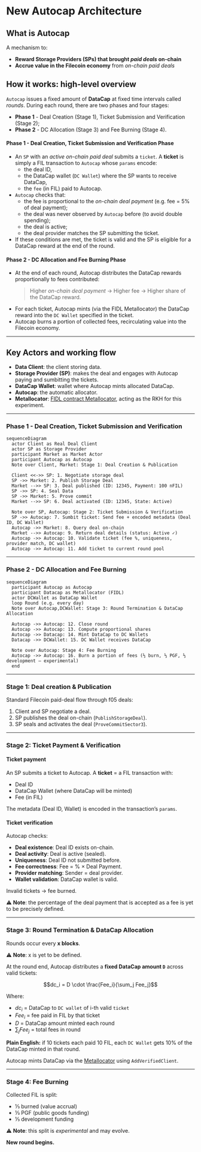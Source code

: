 # New Autocap Architecture

## What is Autocap

A mechanism to:

* **Reward Storage Providers (SPs) that brought *paid deals* on-chain**
* **Accrue value in the Filecoin economy** from *on-chain paid deals*

## How it works: high-level overview
`Autocap` issues a fixed amount of **DataCap** at fixed time intervals called *rounds*.
During each round, there are two phases and four stages:
- **Phase 1** - Deal Creation (Stage 1), Ticket Submission and Verification (Stage 2);
- **Phase 2** - DC Allocation (Stage 3) and Fee Burning (Stage 4).
#### Phase 1 - Deal Creation, Ticket Submission and Verification Phase
* An `SP` with an *active on-chain paid deal* submits a `ticket`.
  A **ticket** is simply a FIL transaction to `Autocap` whose `params` encode:
  * the deal ID,
  * the DataCap wallet (`DC Wallet`) where the SP wants to receive DataCap,
  * the `fee` (in FIL) paid to Autocap.
* `Autocap` checks that:
  * the fee is proportional to the *on-chain deal payment* (e.g. fee = 5% of deal payment);
  * the deal was never observed by `Autocap` before (to avoid double spending);
  * the deal is active;
  * the deal provider matches the SP submitting the ticket.
* If these conditions are met, the ticket is valid and the SP is eligible for a DataCap reward at the end of the round.
#### Phase 2 - DC Allocation and Fee Burning Phase
* At the end of each round, Autocap distributes the DataCap rewards proportionally to fees contributed:
  > Higher *on-chain deal payment* → Higher fee → Higher share of the DataCap reward.
* For each ticket, Autocap mints (via the FIDL Metallocator) the DataCap reward into the `DC Wallet` specified in the ticket.
* Autocap burns a portion of collected fees, recirculating value into the Filecoin economy.

---
## Key Actors and working flow

* **Data Client**: the client storing data.
* **Storage Provider (SP)**: makes the deal and engages with Autocap paying and sumbitting the tickets.
* **DataCap Wallet**: wallet where Autocap mints allocated DataCap.
* **Autocap**: the automatic allocator.
* **Metallocator**: [FIDL contract Metallocator](https://github.com/fidlabs/contract-metaallocator), acting as the RKH for this experiment.
---

### Phase 1 - Deal Creation, Ticket Submission and Verification
```mermaid
sequenceDiagram
  actor Client as Real Deal Client
  actor SP as Storage Provider
  participant Market as Market Actor
  participant Autocap as Autocap
  Note over Client, Market: Stage 1: Deal Creation & Publication

  Client <<->> SP: 1. Negotiate storage deal
  SP ->> Market: 2. Publish Storage Deal
  Market -->> SP: 3. Deal published (ID: 12345, Payment: 100 nFIL)
  SP ->> SP: 4. Seal Data
  SP ->> Market: 5. Prove commit
  Market -->> SP: 6. Deal activated (ID: 12345, State: Active)

  Note over SP, Autocap: Stage 2: Ticket Submission & Verification
  SP ->> Autocap: 7. Sumbit ticket: Send fee + encoded metadata (Deal ID, DC Wallet)
  Autocap ->> Market: 8. Query deal on-chain
  Market -->> Autocap: 9. Return deal details (status: Active ✓)
  Autocap ->> Autocap: 10. Validate ticket (fee %, uniqueness, provider match, DC wallet)
  Autocap ->> Autocap: 11. Add ticket to current round pool
```

---

### Phase 2 - DC Allocation and Fee Burning

```mermaid
sequenceDiagram
  participant Autocap as Autocap
  participant Datacap as Metallocator (FIDL)
  actor DCWallet as DataCap Wallet
  loop Round (e.g. every day)
  Note over Autocap,DCWallet: Stage 3: Round Termination & DataCap Allocation

  Autocap ->> Autocap: 12. Close round
  Autocap ->> Autocap: 13. Compute proportional shares
  Autocap ->> Datacap: 14. Mint DataCap to DC Wallets
  Datacap ->> DCWallet: 15. DC Wallet receives DataCap

  Note over Autocap: Stage 4: Fee Burning
  Autocap ->> Autocap: 16. Burn a portion of fees (⅓ burn, ⅓ PGF, ⅓ development – experimental)
  end
```

---

### Stage 1: Deal creation & Publication

Standard Filecoin paid-deal flow through f05 deals:

1. Client and SP negotiate a deal.
2. SP publishes the deal on-chain (`PublishStorageDeal`).
3. SP seals and activates the deal (`ProveCommitSector3`).

---

### Stage 2: Ticket Payment & Verification

#### Ticket payment

An SP submits a ticket to Autocap.
A **ticket** = a FIL transaction with:

* Deal ID
* DataCap Wallet (where DataCap will be minted)
* Fee (in FIL)

The metadata (Deal ID, Wallet) is encoded in the transaction’s `params`.

#### Ticket verification

Autocap checks:

* **Deal existence**: Deal ID exists on-chain.
* **Deal activity**: Deal is active (sealed).
* **Uniqueness**: Deal ID not submitted before.
* **Fee correctness**: Fee = % × Deal Payment.
* **Provider matching**: Sender = deal provider.
* **Wallet validation**: DataCap wallet is valid.

Invalid tickets → fee burned.

⚠️ **Note**: the percentage of the deal payment that is accepted as a fee is yet to be precisely defined.

---

### Stage 3: Round Termination & DataCap Allocation

Rounds occur every **x blocks**.

⚠️ **Note**: x is yet to be defined.

At the round end, Autocap distributes a **fixed DataCap amount `D`** across valid tickets:

$$dc_i = D \cdot \frac{Fee_i}{\sum_j Fee_j}$$

Where:

* $dc_i$ = DataCap to `DC wallet` of i-th valid `ticket`
* $Fee_i$ = fee paid in FIL by that ticket
* $D$ = DataCap amount minted each round
* $\sum_j Fee_j$ = total fees in round

**Plain English:** if 10 tickets each paid 10 FIL, each `DC Wallet` gets 10% of the DataCap minted in that round.

Autocap mints DataCap via the [Metallocator](https://github.com/fidlabs/contract-metaallocator) using `AddVerifiedClient`.

---

### Stage 4: Fee Burning

Collected FIL is split:

* ⅓ burned (value accrual)
* ⅓ PGF (public goods funding)
* ⅓ development funding

⚠️ **Note**: this split is *experimental* and may evolve.

**New round begins.**

